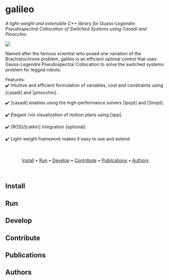 # galileo
*A light-weight and extensible C++ library for Guass-Legendre Pseudospectral Collocation of Switched Systems using Casadi and Pinocchio.*

<img src="https://i.imgur.com/VQJ3ZNe.png"/>

<blockquote class="imgur-embed-pub" lang="en" data-id="a/AUO9Bcz"><a href="//imgur.com/AUO9Bcz"></a></blockquote><script async src="//s.imgur.com/min/embed.js" charset="utf-8"></script>

Named after the famous scientist who posed one variation of the Brachistochrone problem, galileo is an efficient optimal control that uses Gauss-Legendre Pseudospectral Collocation to solve the switched systems problem for legged robots.

Features:  
:heavy_check_mark: Intuitive and efficient formulation of variables, cost and constraints using [casadi] and [pinocchio].   

:heavy_check_mark: [casadi] enables using the high-performance solvers [Ipopt] and [Snopt].  

:heavy_check_mark: Elegant rviz visualization of motion plans using [xpp].

:heavy_check_mark: [ROS]/[catkin] integration (optional).

:heavy_check_mark: Light-weight framework makes it easy to use and extend.

<br>

<p align="center">
  <a href="#install">Install</a> •
  <a href="#run">Run</a> •
  <a href="#develop">Develop</a> •
  <a href="#contribute">Contribute</a> •
  <a href="#publications">Publications</a> •
  <a href="#authors">Authors</a>
</p>

<br/>

## Install

## Run

## Develop

## Contribute

## Publications

## Authors 

